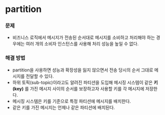 # partition

### 문제
- 비즈니스 로직에서 메시지가 전송된 순서대로 메시지를 소비하고 처리해야 하는 경우에는 여러 개의 소비자 인스턴스를 사용해 처리 성능을 높일 수 없다.

### 해결 방법
- partition을 사용하면 성능과 확장성을 잃지 않으면서 전송 당시의 순서 그대로 메시지를 전달할 수 있다.
- 하위 토픽(sub-topic)이라고도 알려진 파티션을 도입해 메시징 시스템이 같은 **키(key)** 를 가진 메시지 사이의 순서를 보장하고자 사용할 키를 각 메시지에 저장한다.
- 메시징 시스템은 키를 기준으로 특정 파티션에 메시지를 배치한다.
- 같은 키를 가진 메시지는 언제나 같은 파티션에 배치된다.
